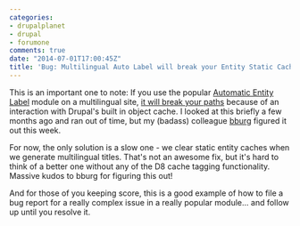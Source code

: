 ```yaml
---
categories:
- drupalplanet
- drupal
- forumone
comments: true
date: "2014-07-01T17:00:45Z"
title: 'Bug: Multilingual Auto Label will break your Entity Static Cache'
---
```

This is an important one to note: If you use the popular [Automatic Entity Label](https://www.drupal.org/project/auto_entitylabel) module on a multilingual site, [it will break your paths](https://www.drupal.org/node/2295325) because of an interaction with Drupal's built in object cache. I looked at this briefly a few months ago and ran out of time, but my (badass) colleague [bburg](https://www.drupal.org/u/bburg) figured it out this week. 

For now, the only solution is a slow one - we clear static entity caches when we generate multilingual titles. That's not an awesome fix, but it's hard to think of a better one without any of the D8 cache tagging functionality. Massive kudos to bburg for figuring this out!

And for those of you keeping score, this is a good example of how to file a bug report for a really complex issue in a really popular module... and follow up until you resolve it.
